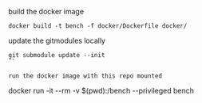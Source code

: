 build the docker image

```
docker build -t bench -f docker/Dockerfile docker/
```

update the gitmodules locally
```
git submodule update --init
``

run the docker image with this repo mounted
```
docker run -it --rm -v $(pwd):/bench --privileged bench
```
